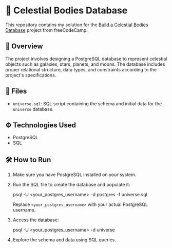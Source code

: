 # 🌌 Celestial Bodies Database

This repository contains my solution for the [Build a Celestial Bodies Database](https://www.freecodecamp.org/learn/relational-database/build-a-celestial-bodies-database-project/build-a-celestial-bodies-database) project from freeCodeCamp.

## 📌 Overview

The project involves designing a PostgreSQL database to represent celestial objects such as galaxies, stars, planets, and moons. The database includes proper relational structure, data types, and constraints according to the project's specifications.

## 📁 Files

- `universe.sql`: SQL script containing the schema and initial data for the `universe` database.

## ⚙️ Technologies Used

- PostgreSQL  
- SQL

## 🛠️ How to Run

1. Make sure you have PostgreSQL installed on your system.

2. Run the SQL file to create the database and populate it:

   psql -U <your_postgres_username> -d postgres -f universe.sql

   Replace `<your_postgres_username>` with your actual PostgreSQL username.

3. Access the database:

   psql -U <your_postgres_username> -d universe

4. Explore the schema and data using SQL queries.
